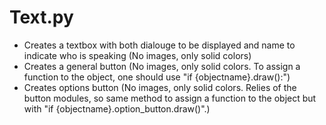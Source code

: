 # Text.py
- Creates a textbox with both dialouge to be displayed and name to indicate who is speaking (No images, only solid colors)
- Creates a general button (No images, only solid colors. To assign a function to the object, one should use "if {objectname}.draw():")
- Creates options button (No images, only solid colors. Relies of the button modules, so same method to assign a function to the object but with "if {objectname}.option_button.draw()".)
